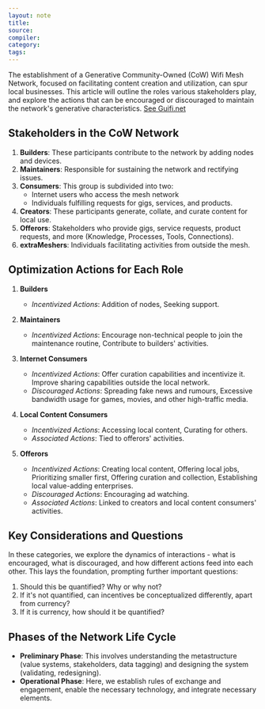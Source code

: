 ```yaml
---
layout: note
title:
source:
compiler:
category:
tags:
---
```

The establishment of a Generative Community-Owned (CoW) Wifi Mesh Network, focused on facilitating content creation and utilization, can spur local businesses.
This article will outline the roles various stakeholders play, and explore the actions that can be encouraged or discouraged to maintain the network's generative characteristics.
[See Guifi.net](https://en.wikipedia.org/wiki/Guifi.net)
## Stakeholders in the CoW Network

1. **Builders**: These participants contribute to the network by adding nodes and devices.
2. **Maintainers**: Responsible for sustaining the network and rectifying issues.
3. **Consumers**: This group is subdivided into two:
   - Internet users who access the mesh network
   - Individuals fulfilling requests for gigs, services, and products.
4. **Creators**: These participants generate, collate, and curate content for local use.
5. **Offerors**: Stakeholders who provide gigs, service requests, product requests, and more (Knowledge, Processes, Tools, Connections).
6. **extraMeshers**: Individuals facilitating activities from outside the mesh.

## Optimization Actions for Each Role

1. **Builders** 
   - *Incentivized Actions*: Addition of nodes, Seeking support.

2. **Maintainers**
   - *Incentivized Actions*: Encourage non-technical people to join the maintenance routine, Contribute to builders' activities.

3. **Internet Consumers**
   - *Incentivized Actions*: Offer curation capabilities and incentivize it. Improve sharing capabilities outside the local network.
   - *Discouraged Actions*: Spreading fake news and rumours, Excessive bandwidth usage for games, movies, and other high-traffic media.

4. **Local Content Consumers**
   - *Incentivized Actions*: Accessing local content, Curating for others.
   - *Associated Actions*: Tied to offerors' activities.

5. **Offerors**
   - *Incentivized Actions*: Creating local content, Offering local jobs, Prioritizing smaller first, Offering curation and collection, Establishing local value-adding enterprises.
   - *Discouraged Actions*: Encouraging ad watching.
   - *Associated Actions*: Linked to creators and local content consumers' activities.

## Key Considerations and Questions

In these categories, we explore the dynamics of interactions - what is encouraged, what is discouraged, and how different actions feed into each other. This lays the foundation, prompting further important questions:

1. Should this be quantified? Why or why not?
2. If it's not quantified, can incentives be conceptualized differently, apart from currency?
3. If it is currency, how should it be quantified?

## Phases of the Network Life Cycle

- **Preliminary Phase**: This involves understanding the metastructure (value systems, stakeholders, data tagging) and designing the system (validating, redesigning).
- **Operational Phase**: Here, we establish rules of exchange and engagement, enable the necessary technology, and integrate necessary elements.
